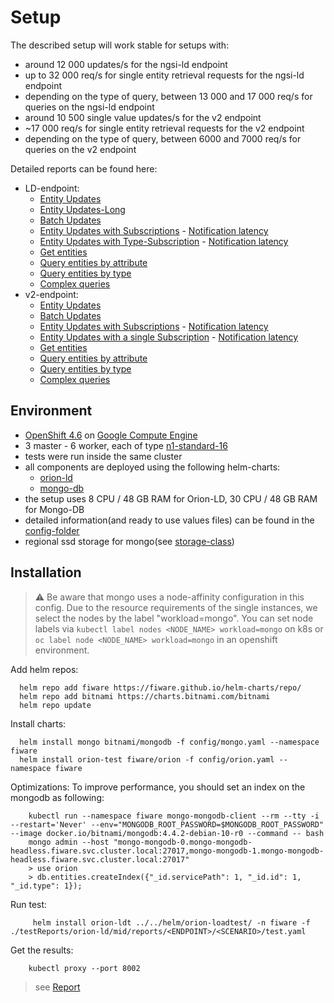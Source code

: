 # Setup

The described setup will work stable for setups with:
- around 12 000 updates/s for the ngsi-ld endpoint 
- up to 32 000 req/s for single entity retrieval requests for the ngsi-ld endpoint
- depending on the type of query, between 13 000 and 17 000 req/s for queries on the ngsi-ld endpoint
- around 10 500 single value updates/s for the v2 endpoint
- ~17 000 req/s for single entity retrieval requests for the v2 endpoint
- depending on the type of query, between 6000 and 7000 req/s for queries on the v2 endpoint



Detailed reports can be found here:
* LD-endpoint:
    * [Entity Updates](https://fiware.github.io/loadtests/testReports/orion-ld/mid/reports/ld/EntityUpdateSimulation/gatling-report.html) 
    * [Entity Updates-Long](https://fiware.github.io/loadtests/testReports/orion-ld/mid/reports/ld/EntityUpdateSimulationLong/gatling-report.html) 
    * [Batch Updates](https://fiware.github.io/loadtests/testReports/orion-ld/mid/reports/ld/BatchUpdateSimulation/gatling-report.html)
    * [Entity Updates with Subscriptions](https://fiware.github.io/loadtests/testReports/orion-ld/mid/reports/ld/EntityUpdateWithSubscriptionSimulation/gatling-report.html) - [Notification latency](reports/ld/EntityUpdateWithSubscriptionSimulation/grafana-report.png)
    * [Entity Updates with Type-Subscription](https://fiware.github.io/loadtests/testReports/orion-ld/mid/reports/ld/EntityUpdateWithTypeSubscriptionSimulation/gatling-report.html) - [Notification latency](reports/ld/EntityUpdateWithTypeSubscriptionSimulation/grafana-report.png)
    * [Get entities](https://fiware.github.io/loadtests/testReports/orion-ld/mid/reports/ld/GetSingleEntitiesSimulation/gatling-report.html) 
    * [Query entities by attribute](https://fiware.github.io/loadtests/testReports/orion-ld/mid/reports/ld/QueryEntitiesByAttributeSimulation/gatling-report.html) 
    * [Query entities by type](https://fiware.github.io/loadtests/testReports/orion-ld/mid/reports/ld/QueryEntitiesByTypeSimulation/gatling-report.html) 
    * [Complex queries](https://fiware.github.io/loadtests/testReports/orion-ld/mid/reports/ld/ComplexQueryEntitiesByAttributeSimulation/gatling-report.html) 
* v2-endpoint:
    * [Entity Updates](https://fiware.github.io/loadtests/testReports/orion-ld/mid/reports/v2/EntityUpdateSimulation/gatling-report.html) 
    * [Batch Updates](https://fiware.github.io/loadtests/testReports/orion-ld/mid/reports/v2/BatchUpdateSimulation/gatling-report.html)
    * [Entity Updates with Subscriptions](https://fiware.github.io/loadtests/testReports/orion-ld/mid/reports/v2/EntityUpdateWithSubscriptionSimulation/gatling-report.html) - [Notification latency](reports/v2/EntityUpdateWithSubscriptionSimulation/grafana-report.png)
    * [Entity Updates with a single Subscription](https://fiware.github.io/loadtests/testReports/orion-ld/mid/reports/v2/EntityUpdateWithSingleSubscriptionSimulation/gatling-report.html) - [Notification latency](reports/v2/EntityUpdateWithSingleSubscriptionSimulation/grafana-report.png)
    * [Get entities](https://fiware.github.io/loadtests/testReports/orion-ld/mid/reports/v2/GetSingleEntitiesSimulation/gatling-report.html) 
    * [Query entities by attribute](https://fiware.github.io/loadtests/testReports/orion-ld/mid/reports/v2/QueryEntitiesByAttributeSimulation/gatling-report.html) 
    * [Query entities by type](https://fiware.github.io/loadtests/testReports/orion-ld/mid/reports/v2/QueryEntitiesByTypeSimulation/gatling-report.html) 
    * [Complex queries](https://fiware.github.io/loadtests/testReports/orion-ld/mid/reports/v2/ComplexQueryEntitiesByAttributeSimulation/gatling-report.html)
  

## Environment

- [OpenShift 4.6](https://docs.openshift.com/container-platform/4.6/welcome/index.html) on [Google Compute Engine](https://cloud.google.com/compute)
- 3 master - 6 worker, each of type [n1-standard-16](https://cloud.google.com/compute/docs/machine-types)
- tests were run inside the same cluster
- all components are deployed using the following helm-charts:
    - [orion-ld](https://github.com/FIWARE/helm-charts/tree/main/charts/orion)
    - [mongo-db](https://github.com/bitnami/charts/tree/master/bitnami/mongodb)
- the setup uses 8 CPU / 48 GB RAM for Orion-LD, 30 CPU / 48 GB RAM for Mongo-DB
- detailed information(and ready to use values files) can be found in the [config-folder](config)
- regional ssd storage for mongo(see [storage-class](config/storage-class.yaml))

## Installation

> :warning: Be aware that mongo uses a node-affinity configuration in this config. Due to the resource requirements of the single instances, we 
> select the nodes by the label "workload=mongo". You can set node labels via `kubectl label nodes <NODE_NAME> workload=mongo` on k8s or 
>`oc label node <NODE_NAME> workload=mongo` in an openshift environment.

Add helm repos:
```
  helm repo add fiware https://fiware.github.io/helm-charts/repo/
  helm repo add bitnami https://charts.bitnami.com/bitnami
  helm repo update
```

Install charts:
```
  helm install mongo bitnami/mongodb -f config/mongo.yaml --namespace fiware
  helm install orion-test fiware/orion -f config/orion.yaml --namespace fiware
```

Optimizations:
To improve performance, you should set an index on the mongodb as following:
```
    kubectl run --namespace fiware mongo-mongodb-client --rm --tty -i --restart='Never' --env="MONGODB_ROOT_PASSWORD=$MONGODB_ROOT_PASSWORD" --image docker.io/bitnami/mongodb:4.4.2-debian-10-r0 --command -- bash
    mongo admin --host "mongo-mongodb-0.mongo-mongodb-headless.fiware.svc.cluster.local:27017,mongo-mongodb-1.mongo-mongodb-headless.fiware.svc.cluster.local:27017"
    > use orion
    > db.entities.createIndex({"_id.servicePath": 1, "_id.id": 1, "_id.type": 1});
```

Run test:
```
     helm install orion-ldt ../../helm/orion-loadtest/ -n fiware -f ./testReports/orion-ld/mid/reports/<ENDPOINT>/<SCENARIO>/test.yaml
```

Get the results:
```
    kubectl proxy --port 8002
```
> see [Report](http://localhost:8002/api/v1/namespaces/fiware/services/orion-ldt-orion-loadtest:8080/proxy/)
